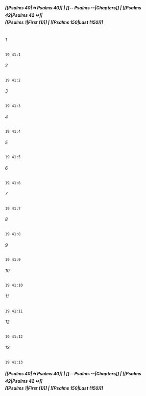 
##### **[[Psalms 40|⏪ Psalms 40]] | [[-- Psalms --|Chapters]] | [[Psalms 42|Psalms 42 ⏩]]**<br>**[[Psalms 1|First (1)]] | [[Psalms 150|Last (150)]]**<br><br>

###### 1
``` verse
19 41:1
```
###### 2
``` verse
19 41:2
```
###### 3
``` verse
19 41:3
```
###### 4
``` verse
19 41:4
```
###### 5
``` verse
19 41:5
```
###### 6
``` verse
19 41:6
```
###### 7
``` verse
19 41:7
```
###### 8
``` verse
19 41:8
```
###### 9
``` verse
19 41:9
```
###### 10
``` verse
19 41:10
```
###### 11
``` verse
19 41:11
```
###### 12
``` verse
19 41:12
```
###### 13
``` verse
19 41:13
```

##### **[[Psalms 40|⏪ Psalms 40]] | [[-- Psalms --|Chapters]] | [[Psalms 42|Psalms 42 ⏩]]**<br>**[[Psalms 1|First (1)]] | [[Psalms 150|Last (150)]]**
